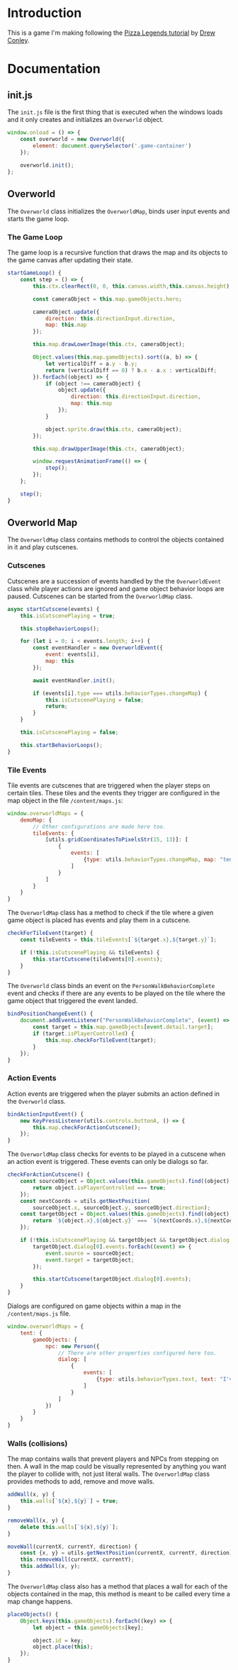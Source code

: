 # Introduction

This is a game I'm making following the [Pizza Legends tutorial](https://www.youtube.com/playlist?list=PLcjhmZ8oLT0r9dSiIK6RB_PuBWlG1KSq_) by [Drew Conley](https://www.youtube.com/@DrewConley).

# Documentation

## init.js

The `init.js` file is the first thing that is executed when the windows loads and it only creates and initializes an `Overworld` object.

```js
window.onload = () => {
    const overworld = new Overworld({
        element: document.querySelector('.game-container')
    });
    
    overworld.init();
};
```

## Overworld

The `Overworld` class initializes the `OverworldMap`, binds user input events and starts the game loop.

### The Game Loop

The game loop is a recursive function that draws the map and its objects to the game canvas after updating their state.

```js
startGameLoop() {
    const step = () => {
        this.ctx.clearRect(0, 0, this.canvas.width,this.canvas.height);

        const cameraObject = this.map.gameObjects.hero;

        cameraObject.update({
            direction: this.directionInput.direction,
            map: this.map
        });

        this.map.drawLowerImage(this.ctx, cameraObject);

        Object.values(this.map.gameObjects).sort((a, b) => {
            let verticalDiff = a.y - b.y;
            return (verticalDiff == 0) ? b.x - a.x : verticalDiff;
        }).forEach((object) => {
            if (object !== cameraObject) {
                object.update({
                    direction: this.directionInput.direction,
                    map: this.map
                });
            }

            object.sprite.draw(this.ctx, cameraObject);
        });

        this.map.drawUpperImage(this.ctx, cameraObject);

        window.requestAnimationFrame(() => {
            step();
        });
    };

    step();
}
```

## Overworld Map
The `OverworldMap` class contains methods to control the objects contained in it and play cutscenes.

### Cutscenes

Cutscenes are a succession of events handled by the the `OverworldEvent` class while player actions are ignored and game object behavior loops are paused. Cutscenes can be started from the `OverworldMap` class.

```js
async startCutscene(events) {
    this.isCutscenePlaying = true;

    this.stopBehaviorLoops();

    for (let i = 0; i < events.length; i++) {
        const eventHandler = new OverworldEvent({
            event: events[i],
            map: this
        });

        await eventHandler.init();

        if (events[i].type === utils.behaviorTypes.changeMap) {
            this.isCutscenePlaying = false;
            return;
        }
    }

    this.isCutscenePlaying = false;

    this.startBehaviorLoops();
}
```

### Tile Events

Tile events are cutscenes that are triggered when the player steps on certain tiles. These tiles and the events they trigger are configured in the map object in the file `/content/maps.js`:

```js
window.overworldMaps = {
    demoMap: {
        // Other configurations are made here too.
        tileEvents: {
            [utils.gridCoordinatesToPixelsStr(15, 13)]: [
                {
                    events: [
                        {type: utils.behaviorTypes.changeMap, map: "tent"}
                    ]
                }
            ]
        }
    }
}
```

The `OverworldMap` class has a method to check if the tile where a given game object is placed has events and play them in a cutscene.

```js
checkForTileEvent(target) {
    const tileEvents = this.tileEvents[`${target.x},${target.y}`];

    if (!this.isCutscenePlaying && tileEvents) {
        this.startCutscene(tileEvents[0].events);
    }
}
```

The `Overworld` class binds an event on the `PersonWalkBehaviorComplete` event and checks if there are any events to be played on the tile where the game object that triggered the event landed.

```js
bindPositionChangeEvent() {
    document.addEventListener("PersonWalkBehaviorComplete", (event) => {
        const target = this.map.gameObjects[event.detail.target];
        if (target.isPlayerControlled) {
            this.map.checkForTileEvent(target);
        }
    });
}
```

### Action Events

Action events are triggered when the player submits an action defined in the `Overworld` class.

```js
bindActionInputEvent() {
    new KeyPressListener(utils.controls.buttonA, () => {
        this.map.checkForActionCutscene();
    });
}
```

The `OverworldMap` class checks for events to be played in a cutscene when an action event is triggered. These events can only be dialogs so far.

```js
checkForActionCutscene() {
    const sourceObject = Object.values(this.gameObjects).find((object) => {
        return object.isPlayerControlled === true;
    });
    const nextCoords = utils.getNextPosition(
        sourceObject.x, sourceObject.y, sourceObject.direction);
    const targetObject = Object.values(this.gameObjects).find((object) => {
        return `${object.x},${object.y}` === `${nextCoords.x},${nextCoords.y}`;
    });

    if (!this.isCutscenePlaying && targetObject && targetObject.dialog.length) {
        targetObject.dialog[0].events.forEach((event) => {
            event.source = sourceObject;
            event.target = targetObject;
        });

        this.startCutscene(targetObject.dialog[0].events);
    }
}
```

Dialogs are configured on game objects within a map in the `/content/maps.js` file.

```js
window.overworldMaps = {
    tent: {
        gameObjects: {
            npc: new Person({
                // There are other properties configured here too.
                dialog: [
                    {
                        events: [
                            {type: utils.behaviorTypes.text, text: "I've been working on some battle strategies. Let's put them to the test shall we?", faceSource: true}
                        ]
                    }
                ]
            })
        }
    }
}
```

### Walls (collisions)

The map contains walls that prevent players and NPCs from stepping on then. A wall in the map could be visually represented by anything you want the player to collide with, not just literal walls. The `OverworldMap` class provides methods to add, remove and move walls.

```js
addWall(x, y) {
    this.walls[`${x},${y}`] = true;
}

removeWall(x, y) {
    delete this.walls[`${x},${y}`];
}

moveWall(currentX, currentY, direction) {
    const {x, y} = utils.getNextPosition(currentX, currentY, direction);
    this.removeWall(currentX, currentY);
    this.addWall(x, y);
}
```

The `OverworldMap` class also has a method that places a wall for each of the objects contained in the map, this method is meant to be called every time a map change happens.

```js
placeObjects() {
    Object.keys(this.gameObjects).forEach((key) => {
        let object = this.gameObjects[key];

        object.id = key;
        object.place(this);
    });
}
```
